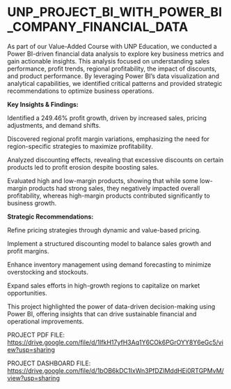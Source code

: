 # UNP_PROJECT_BI_WITH_POWER_BI_COMPANY_FINANCIAL_DATA

As part of our Value-Added Course with UNP Education, we conducted a Power BI-driven financial data analysis to explore key business metrics and gain actionable insights. This analysis focused on understanding sales performance, profit trends, regional profitability, the impact of discounts, and product performance. By leveraging Power BI’s data visualization and analytical capabilities, we identified critical patterns and provided strategic recommendations to optimize business operations.

**Key Insights & Findings:**

Identified a 249.46% profit growth, driven by increased sales, pricing adjustments, and demand shifts.

Discovered regional profit margin variations, emphasizing the need for region-specific strategies to maximize profitability.

Analyzed discounting effects, revealing that excessive discounts on certain products led to profit erosion despite boosting sales.

Evaluated high and low-margin products, showing that while some low-margin products had strong sales, they negatively impacted overall profitability, whereas high-margin products contributed significantly to business growth.

**Strategic Recommendations:**

Refine pricing strategies through dynamic and value-based pricing.

Implement a structured discounting model to balance sales growth and profit margins.

Enhance inventory management using demand forecasting to minimize overstocking and stockouts.

Expand sales efforts in high-growth regions to capitalize on market opportunities.

This project highlighted the power of data-driven decision-making using Power BI, offering insights that can drive sustainable financial and operational improvements.



PROJECT PDF FILE:  https://drive.google.com/file/d/1lfkH17yfH3Aq1Y6COk6PGrOYY8Y6eGc5/view?usp=sharing


PROJECT DASHBOARD FILE: https://drive.google.com/file/d/1bOB6kDC1IxWn3PfDZIMddHEi0RTGPMvM/view?usp=sharing
